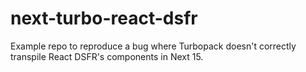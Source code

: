 # next-turbo-react-dsfr

Example repo to reproduce a bug where Turbopack doesn't correctly transpile React DSFR's components in Next 15.
